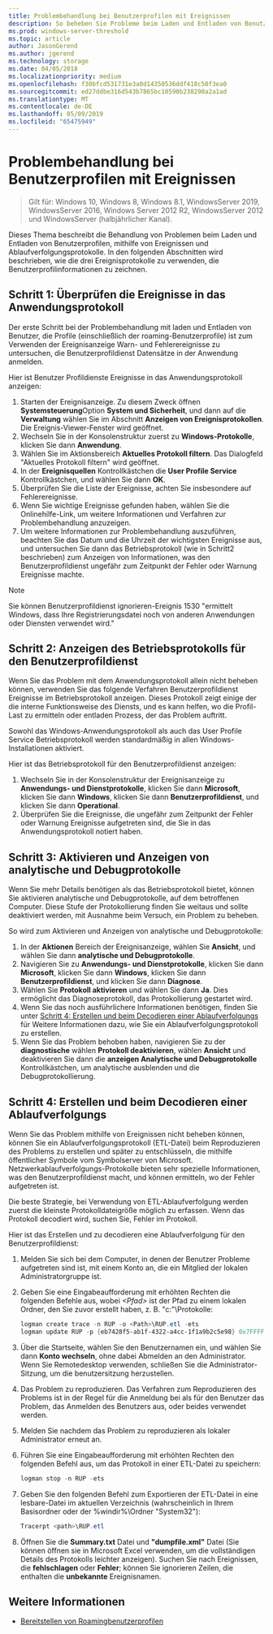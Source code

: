 ```yaml
---
title: Problembehandlung bei Benutzerprofilen mit Ereignissen
description: So beheben Sie Probleme beim Laden und Entladen von Benutzerprofilen mithilfe von Ereignissen und Ablaufverfolgungsprotokolle.
ms.prod: windows-server-threshold
ms.topic: article
author: JasonGerend
ms.author: jgerend
ms.technology: storage
ms.date: 04/05/2018
ms.localizationpriority: medium
ms.openlocfilehash: f30bfcd531731e3a0d14350536ddf418c50f3ea0
ms.sourcegitcommit: ed27ddbe316d543b7865bc10590b238290a2a1ad
ms.translationtype: MT
ms.contentlocale: de-DE
ms.lasthandoff: 05/09/2019
ms.locfileid: "65475949"
---
```

# <a name="troubleshoot-user-profiles-with-events"></a>Problembehandlung bei Benutzerprofilen mit Ereignissen

>Gilt für: Windows 10, Windows 8, Windows 8.1, WindowsServer 2019, WindowsServer 2016, Windows Server 2012 R2, WindowsServer 2012 und WindowsServer (halbjährlicher Kanal).

Dieses Thema beschreibt die Behandlung von Problemen beim Laden und Entladen von Benutzerprofilen, mithilfe von Ereignissen und Ablaufverfolgungsprotokolle. In den folgenden Abschnitten wird beschrieben, wie die drei Ereignisprotokolle zu verwenden, die Benutzerprofilinformationen zu zeichnen.

## <a name="step-1-checking-events-in-the-application-log"></a>Schritt 1: Überprüfen die Ereignisse in das Anwendungsprotokoll

Der erste Schritt bei der Problembehandlung mit laden und Entladen von Benutzer, die Profile (einschließlich der roaming-Benutzerprofile) ist zum Verwenden der Ereignisanzeige Warn- und Fehlerereignisse zu untersuchen, die Benutzerprofildienst Datensätze in der Anwendung anmelden.

Hier ist Benutzer Profildienste Ereignisse in das Anwendungsprotokoll anzeigen:

1. Starten der Ereignisanzeige. Zu diesem Zweck öffnen **Systemsteuerung**Option **System und Sicherheit**, und dann auf die **Verwaltung** wählen Sie im Abschnitt **Anzeigen von Ereignisprotokollen**. Die Ereignis-Viewer-Fenster wird geöffnet.
2. Wechseln Sie in der Konsolenstruktur zuerst zu **Windows-Protokolle**, klicken Sie dann **Anwendung**.
3. Wählen Sie im Aktionsbereich **Aktuelles Protokoll filtern**. Das Dialogfeld "Aktuelles Protokoll filtern" wird geöffnet.
4. In der **Ereignisquellen** Kontrollkästchen die **User Profile Service** Kontrollkästchen, und wählen Sie dann **OK**.
5. Überprüfen Sie die Liste der Ereignisse, achten Sie insbesondere auf Fehlerereignisse.
6. Wenn Sie wichtige Ereignisse gefunden haben, wählen Sie die Onlinehilfe-Link, um weitere Informationen und Verfahren zur Problembehandlung anzuzeigen.
7. Um weitere Informationen zur Problembehandlung auszuführen, beachten Sie das Datum und die Uhrzeit der wichtigsten Ereignisse aus, und untersuchen Sie dann das Betriebsprotokoll (wie in Schritt2 beschrieben) zum Anzeigen von Informationen, was den Benutzerprofildienst ungefähr zum Zeitpunkt der Fehler oder Warnung Ereignisse machte.

>[!NOTE]
>Sie können Benutzerprofildienst ignorieren-Ereignis 1530 "ermittelt Windows, dass Ihre Registrierungsdatei noch von anderen Anwendungen oder Diensten verwendet wird."

## <a name="step-2-view-the-operational-log-for-the-user-profile-service"></a>Schritt 2: Anzeigen des Betriebsprotokolls für den Benutzerprofildienst

Wenn Sie das Problem mit dem Anwendungsprotokoll allein nicht beheben können, verwenden Sie das folgende Verfahren Benutzerprofildienst Ereignisse im Betriebsprotokoll anzeigen. Dieses Protokoll zeigt einige der die interne Funktionsweise des Diensts, und es kann helfen, wo die Profil-Last zu ermitteln oder entladen Prozess, der das Problem auftritt.

Sowohl das Windows-Anwendungsprotokoll als auch das User Profile Service Betriebsprotokoll werden standardmäßig in allen Windows-Installationen aktiviert.

Hier ist das Betriebsprotokoll für den Benutzerprofildienst anzeigen:

1. Wechseln Sie in der Konsolenstruktur der Ereignisanzeige zu **Anwendungs- und Dienstprotokolle**, klicken Sie dann **Microsoft**, klicken Sie dann **Windows**, klicken Sie dann **Benutzerprofildienst**, und klicken Sie dann **Operational**.
2. Überprüfen Sie die Ereignisse, die ungefähr zum Zeitpunkt der Fehler oder Warnung Ereignisse aufgetreten sind, die Sie in das Anwendungsprotokoll notiert haben.

## <a name="step-3-enable-and-view-analytic-and-debug-logs"></a>Schritt 3: Aktivieren und Anzeigen von analytische und Debugprotokolle

Wenn Sie mehr Details benötigen als das Betriebsprotokoll bietet, können Sie aktivieren analytische und Debugprotokolle, auf dem betroffenen Computer. Diese Stufe der Protokollierung finden Sie weitaus und sollte deaktiviert werden, mit Ausnahme beim Versuch, ein Problem zu beheben.

So wird zum Aktivieren und Anzeigen von analytische und Debugprotokolle:

1. In der **Aktionen** Bereich der Ereignisanzeige, wählen Sie **Ansicht**, und wählen Sie dann **analytische und Debugprotokolle**.
2. Navigieren Sie zu **Anwendungs- und Dienstprotokolle**, klicken Sie dann **Microsoft**, klicken Sie dann **Windows**, klicken Sie dann **Benutzerprofildienst**, und klicken Sie dann  **Diagnose**.
3. Wählen Sie **Protokoll aktivieren** und wählen Sie dann **Ja**. Dies ermöglicht das Diagnoseprotokoll, das Protokollierung gestartet wird.
4. Wenn Sie das noch ausführlichere Informationen benötigen, finden Sie unter [Schritt 4: Erstellen und beim Decodieren einer Ablaufverfolgungs](#step-4-creating-and-decoding-a-trace) für Weitere Informationen dazu, wie Sie ein Ablaufverfolgungsprotokoll zu erstellen.
5. Wenn Sie das Problem behoben haben, navigieren Sie zu der **diagnostische** wählen **Protokoll deaktivieren**, wählen **Ansicht** und deaktivieren Sie dann die **anzeigen Analytische und Debugprotokolle** Kontrollkästchen, um analytische ausblenden und die Debugprotokollierung.

## <a name="step-4-creating-and-decoding-a-trace"></a>Schritt 4: Erstellen und beim Decodieren einer Ablaufverfolgungs

Wenn Sie das Problem mithilfe von Ereignissen nicht beheben können, können Sie ein Ablaufverfolgungsprotokoll (ETL-Datei) beim Reproduzieren des Problems zu erstellen und später zu entschlüsseln, die mithilfe öffentlicher Symbole vom Symbolserver von Microsoft. Netzwerkablaufverfolgungs-Protokolle bieten sehr spezielle Informationen, was den Benutzerprofildienst macht, und können ermitteln, wo der Fehler aufgetreten ist.

Die beste Strategie, bei Verwendung von ETL-Ablaufverfolgung werden zuerst die kleinste Protokolldateigröße möglich zu erfassen. Wenn das Protokoll decodiert wird, suchen Sie, Fehler im Protokoll.

Hier ist das Erstellen und zu decodieren eine Ablaufverfolgung für den Benutzerprofildienst:

1. Melden Sie sich bei dem Computer, in denen der Benutzer Probleme aufgetreten sind ist, mit einem Konto an, die ein Mitglied der lokalen Administratorgruppe ist.
2. Geben Sie eine Eingabeaufforderung mit erhöhten Rechten die folgenden Befehle aus, wobei *\<Pfad\>* ist der Pfad zu einem lokalen Ordner, den Sie zuvor erstellt haben, z. B. "c:"\\Protokolle:
        
    ```PowerShell
    logman create trace -n RUP -o <Path>\RUP.etl -ets
    logman update RUP -p {eb7428f5-ab1f-4322-a4cc-1f1a9b2c5e98} 0x7FFFFFFF 0x7 -ets
    ```
3. Über die Startseite, wählen Sie den Benutzernamen ein, und wählen Sie dann **Konto wechseln**, ohne dabei Abmelden an den Administrator. Wenn Sie Remotedesktop verwenden, schließen Sie die Administrator-Sitzung, um die benutzersitzung herzustellen.
4. Das Problem zu reproduzieren. Das Verfahren zum Reproduzieren des Problems ist in der Regel für die Anmeldung bei als für den Benutzer das Problem, das Anmelden des Benutzers aus, oder beides verwendet werden.
5. Melden Sie nachdem das Problem zu reproduzieren als lokaler Administrator erneut an.
6. Führen Sie eine Eingabeaufforderung mit erhöhten Rechten den folgenden Befehl aus, um das Protokoll in einer ETL-Datei zu speichern:
  
    ```PowerShell
    logman stop -n RUP -ets
    ```
7. Geben Sie den folgenden Befehl zum Exportieren der ETL-Datei in eine lesbare-Datei im aktuellen Verzeichnis (wahrscheinlich in Ihrem Basisordner oder der %windir%\\Ordner "System32"):
    
    ```PowerShell
    Tracerpt <path>\RUP.etl
    ```
8. Öffnen Sie die **Summary.txt** Datei und **"dumpfile.xml"** Datei (Sie können öffnen sie in Microsoft Excel verwenden, um die vollständigen Details des Protokolls leichter anzeigen). Suchen Sie nach Ereignissen, die **fehlschlagen** oder **Fehler**; können Sie ignorieren Zeilen, die enthalten die **unbekannte** Ereignisnamen.

## <a name="more-information"></a>Weitere Informationen

* [Bereitstellen von Roamingbenutzerprofilen](deploy-roaming-user-profiles.md)